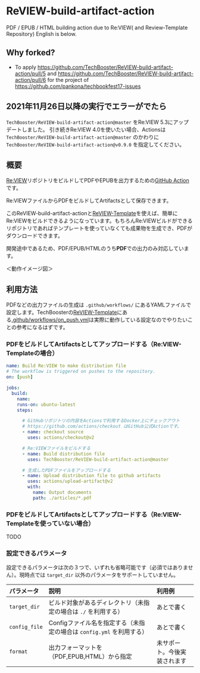 # ReVIEW-build-artifact-action

PDF / EPUB / HTML building action due to Re:VIEW( and Review-Template Repository)
English is below.

## Why forked?

- To apply <https://github.com/TechBooster/ReVIEW-build-artifact-action/pull/5> and <https://github.com/TechBooster/ReVIEW-build-artifact-action/pull/6> for the project of <https://github.com/pankona/techbookfest17-issues>

## 2021年11月26日以降の実行でエラーがでたら

`TechBooster/ReVIEW-build-artifact-action@master` をRe:VIEW 5.3にアップデートしました。
引き続きRe:VIEW 4.0を使いたい場合、Actionsは `TechBooster/ReVIEW-build-artifact-action@master` のかわりに `TechBooster/ReVIEW-build-artifact-action@v0.9.0` を指定してください。

## 概要

[Re:VIEW](https://github.com/kmuto/review)リポジトリをビルドしてPDFやEPUBを出力するための[GitHub Action](https://github.com/features/actions)です。

Re:VIEWファイルからPDFをビルドしてArtifactsとして保存できます。

このReVIEW-build-artifact-actionと[ReVIEW-Template](https://github.com/TechBooster/ReVIEW-Template)を使えば、簡単にRe:VIEWをビルドできるようになっています。もちろんRe:VIEWビルドができるリポジトリであればテンプレートを使っていなくても成果物を生成でき、PDFがダウンロードできます。

開発途中であるため、PDF/EPUB/HTMLのうち**PDF**での出力のみ対応しています。

＜動作イメージ図＞

## 利用方法

PDFなどの出力ファイルの生成は `.github/workflows/` にあるYAMLファイルで設定します。TechBoosterの[ReVIEW-Template](https://github.com/TechBooster/ReVIEW-Template/)にある[.github/workflows/on_push.yml](https://github.com/TechBooster/ReVIEW-Template/blob/master/.github/workflows/on_push.yml)は実際に動作している設定なのでやりたいことの参考になるはずです。

### PDFをビルドしてArtifactsとしてアップロードする（Re:VIEW-Templateの場合）

```yaml
name: Build Re:VIEW to make distribution file
# The workflow is triggered on pushes to the repository.
on: [push]

jobs:
  build:
    name:
    runs-on: ubuntu-latest
    steps:

      # GitHubリポジトリの内容をActionsで利用するDocker上にチェックアウト
      # https://github.com/actions/checkout はGitHub公式Actionです。
      - name: checkout source
        uses: actions/checkout@v2

      # Re:VIEWファイルをビルドする
      - name: Build distribution file
        uses: TechBooster/ReVIEW-build-artifact-action@master

      # 生成したPDFファイルをアップロードする
      - name: Upload distribution file to github artifacts
        uses: actions/upload-artifact@v2
        with:
          name: Output documents
          path: ./articles/*.pdf
```

### PDFをビルドしてArtifactsとしてアップロードする（Re:VIEW-Templateを使っていない場合）

TODO

### 設定できるパラメータ

設定できるパラメータは次の３つで、いずれも省略可能です（必須ではありません）。現時点では `target_dir` 以外のパラメータをサポートしていません。

| パラメータ    | 説明                                                                 | 利用例                       |
| :------------ | :------------------------------------------------------------------- | :--------------------------- |
| `target_dir`  | ビルド対象があるディレクトリ（未指定の場合は `./` を利用する）       | あとで書く                   |
| `config_file` | Configファイル名を指定する（未指定の場合は `config.yml` を利用する） | あとで書く                   |
| `format`      | 出力フォーマットを（PDF,EPUB,HTML）から指定                          | 未サポート。今後実装されます |
